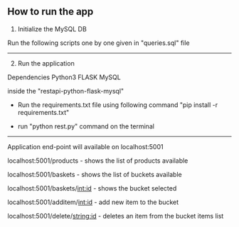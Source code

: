 
How to run the app
-------------------

1) Initialize the MySQL DB

Run the following scripts one by one given in "queries.sql" file


-----------------------------------------------------

2) Run the application

Dependencies
	Python3
	FLASK
	MySQL

inside the "restapi-python-flask-mysql"
* Run the requirements.txt file using following command "pip install -r requirements.txt"


* run "python rest.py" command on the terminal
------------------------------------------------------------------------------

Application end-point will available on localhost:5001


localhost:5001/products - shows the list of products available

localhost:5001/baskets - shows the list of buckets available

localhost:5001/baskets/<int:id> - shows the bucket selected

localhost:5001/additem/<int:id> - add new item to the bucket

localhost:5001/delete/<string:id> - deletes an item from the bucket items list



